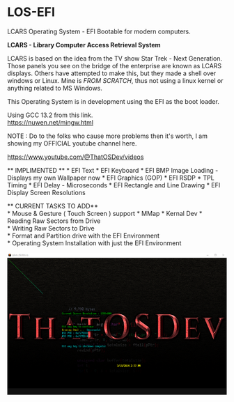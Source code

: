 # LOS-EFI
LCARS Operating System - EFI Bootable for modern computers.  
  
**LCARS - Library Computer Access Retrieval System**  
  
LCARS is based on the idea from the TV show Star Trek - Next Generation. Those panels you see on the bridge of the enterprise are known as LCARS displays. Others have attempted to make this, but they made a shell over windows or Linux. Mine is *FROM SCRATCH*, thus not using a linux kernel or anything related to MS Windows.  
  
This Operating System is in development using the EFI as the boot loader.  
  
Using GCC 13.2 from this link.  
https://nuwen.net/mingw.html  
  
  
NOTE : Do to the folks who cause more problems then it's worth, I am showing my OFFICIAL youtube channel here.  
  
https://www.youtube.com/@ThatOSDev/videos  


** IMPLIMENTED **
	* EFI Text
	* EFI Keyboard
	* EFI BMP Image Loading - Displays my own Wallpaper now
	* EFI Graphics (GOP)
	* EFI RSDP
	* TPL Timing
	* EFI Delay - Microseconds
	* EFI Rectangle and Line Drawing
	* EFI Display Screen Resolutions

** CURRENT TASKS TO ADD**  
	* Mouse & Gesture ( Touch Screen ) support
	* MMap
	* Kernal Dev
	* Reading Raw Sectors from Drive  
	* Writing Raw Sectors to Drive  
	* Format and Partition drive with the EFI Environment  
	* Operating System Installation with just the EFI Environment  

![Current Progress](progress.png)  
